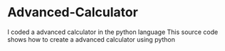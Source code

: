 # Advanced-Calculator
I coded a advanced calculator in the python language
This source code shows how to create a advanced calculator using python
